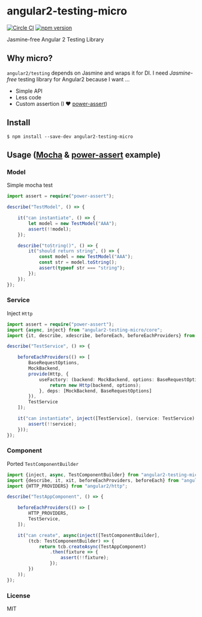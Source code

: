 # angular2-testing-micro
[![Circle CI](https://circleci.com/gh/laco0416/angular2-testing-micro/tree/master.svg?style=svg)](https://circleci.com/gh/laco0416/angular2-testing-micro/tree/master)
[![npm version](https://badge.fury.io/js/angular2-testing-micro.svg)](https://badge.fury.io/js/angular2-testing-micro)

Jasmine-free Angular 2 Testing Library

## Why micro?
`angular2/testing` depends on Jasmine and wraps it for DI.
I need _Jasmine-free_ testing library for Angular2 because I want ...

- Simple API
- Less code
- Custom assertion (I ♥ [power-assert](https:://github.com/power-assert-js/power-assert))

## Install

```
$ npm install --save-dev angular2-testing-micro
```

## Usage ([Mocha](https://github.com/mochajs/mocha) & [power-assert](https:://github.com/power-assert-js/power-assert) example)

### Model

Simple mocha test

```ts
import assert = require("power-assert");

describe("TestModel", () => {

    it("can instantiate", () => {
        let model = new TestModel("AAA");
        assert(!!model);
    });

    describe("toString()", () => {
        it("should return string", () => {
            const model = new TestModel("AAA");
            const str = model.toString();
            assert(typeof str === "string");
        });
    });
});
```

### Service
Inject `Http`

```ts
import assert = require("power-assert");
import {async, inject} from "angular2-testing-micro/core";
import {it, describe, xdescribe, beforeEach, beforeEachProviders} from "angular2-testing-micro/mocha";

describe("TestService", () => {

    beforeEachProviders(() => [
        BaseRequestOptions,
        MockBackend,
        provide(Http, {
            useFactory: (backend: MockBackend, options: BaseRequestOptions) => {
                return new Http(backend, options);
            }, deps: [MockBackend, BaseRequestOptions]
        }),
        TestService
    ]);

    it("can instantiate", inject([TestService], (service: TestService) => {
        assert(!!service);
    }));
});
```

### Component
Ported `TestComponentBuilder`

```ts
import {inject, async, TestComponentBuilder} from "angular2-testing-micro/core";
import {describe, it, xit, beforeEachProviders, beforeEach} from "angular2-testing-micro/mocha";
import {HTTP_PROVIDERS} from "angular2/http";

describe("TestAppComponent", () => {

    beforeEachProviders(() => [
        HTTP_PROVIDERS,
        TestService,
    ]);

    it("can create", async(inject([TestComponentBuilder],
        (tcb: TestComponentBuilder) => {
            return tcb.createAsync(TestAppComponent)
                .then(fixture => {
                    assert(!!fixture);
                });
        })
    ));
});
```


### License
MIT
